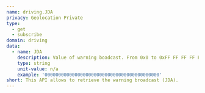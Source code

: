 ```yaml
---
name: driving.JDA
privacy: Geolocation Private
type:
  - get
  - subscribe
domain: driving
data:
  - name: JDA
    description: Value of warning boadcast. From 0x0 to 0xFF FF FF FF FF FF FF.
    type: string
    unit-value: n/a
    example: '000000000000000000000000000000000000000000'
short: This API allows to retrieve the warning broadcast (JDA).
---
```


